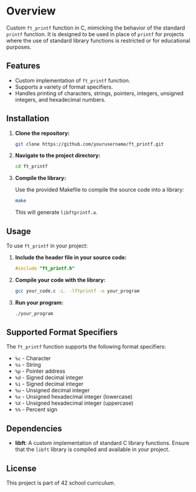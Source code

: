 # Overview

Custom `ft_printf` function in C, mimicking the behavior of the standard `printf` function. It is designed to be used in place of `printf` for projects where the use of standard library functions is restricted or for educational purposes.

## Features

- Custom implementation of `ft_printf` function.
- Supports a variety of format specifiers.
- Handles printing of characters, strings, pointers, integers, unsigned integers, and hexadecimal numbers.

## Installation

1. **Clone the repository:**

   ```bash
   git clone https://github.com/yourusername/ft_printf.git
   ```

2. **Navigate to the project directory:**

   ```bash
   cd ft_printf
   ```

3. **Compile the library:**

   Use the provided Makefile to compile the source code into a library:

   ```bash
   make
   ```

   This will generate `libftprintf.a`.

## Usage

To use `ft_printf` in your project:

1. **Include the header file in your source code:**

   ```c
   #include "ft_printf.h"
   ```

2. **Compile your code with the library:**

   ```bash
   gcc your_code.c -L. -lftprintf -o your_program
   ```

3. **Run your program:**

   ```bash
   ./your_program
   ```

## Supported Format Specifiers

The `ft_printf` function supports the following format specifiers:

- `%c` - Character
- `%s` - String
- `%p` - Pointer address
- `%d` - Signed decimal integer
- `%i` - Signed decimal integer
- `%u` - Unsigned decimal integer
- `%x` - Unsigned hexadecimal integer (lowercase)
- `%X` - Unsigned hexadecimal integer (uppercase)
- `%%` - Percent sign

## Dependencies

- **libft**: A custom implementation of standard C library functions. Ensure that the `libft` library is compiled and available in your project.

## License

This project is part of 42 school curriculum.
